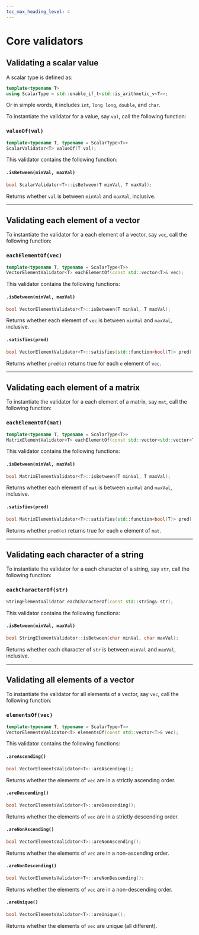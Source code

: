 ```yaml
---
toc_max_heading_level: 4
---
```


# Core validators

## Validating a scalar value

A scalar type is defined as:

```cpp
template<typename T>
using ScalarType = std::enable_if_t<std::is_arithmetic_v<T>>;
```

Or in simple words, it includes `int`, `long long`, `double`, and `char`.

To instantiate the validator for a value, say `val`, call the following function:

### `valueOf(val)`

```cpp
template<typename T, typename = ScalarType<T>>
ScalarValidator<T> valueOf(T val);
```

This validator contains the following function:

#### `.isBetween(minVal, maxVal)`

```cpp
bool ScalarValidator<T>::isBetween(T minVal, T maxVal);
```

Returns whether `val` is between `minVal` and `maxVal`, inclusive.

---

## Validating each element of a vector

To instantiate the validator for a each element of a vector, say `vec`, call the following function:

### `eachElementOf(vec)`

```cpp
template<typename T, typename = ScalarType<T>>
VectorElementValidator<T> eachElementOf(const std::vector<T>& vec);
```

This validator contains the following functions:

#### `.isBetween(minVal, maxVal)`

```cpp
bool VectorElementValidator<T>::isBetween(T minVal, T maxVal);
```

Returns whether each element of `vec` is between `minVal` and `maxVal`, inclusive.

#### `.satisfies(pred)`

```cpp
bool VectorElementValidator<T>::satisfies(std::function<bool(T)> pred);
```

Returns whether `pred(e)` returns true for each `e` element of `vec`.

---

## Validating each element of a matrix

To instantiate the validator for a each element of a matrix, say `mat`, call the following function:

### `eachElementOf(mat)`

```cpp
template<typename T, typename = ScalarType<T>>
MatrixElementValidator<T> eachElementOf(const std::vector<std::vector<T>>& mat);
```

This validator contains the following functions:

#### `.isBetween(minVal, maxVal)`

```cpp
bool MatrixElementValidator<T>::isBetween(T minVal, T maxVal);
```

Returns whether each element of `mat` is between `minVal` and `maxVal`, inclusive.

#### `.satisfies(pred)`

```cpp
bool MatrixElementValidator<T>::satisfies(std::function<bool(T)> pred);
```

Returns whether `pred(e)` returns true for each `e` element of `mat`.

---

## Validating each character of a string

To instantiate the validator for a each character of a string, say `str`, call the following function:

### `eachCharacterOf(str)`

```cpp
StringElementValidator eachCharacterOf(const std::string& str);
```

This validator contains the following functions:

#### `.isBetween(minVal, maxVal)`

```cpp
bool StringElementValidator::isBetween(char minVal, char maxVal);
```

Returns whether each character of `str` is between `minVal` and `maxVal`, inclusive.

---

## Validating all elements of a vector

To instantiate the validator for all elements of a vector, say `vec`, call the following function:

### `elementsOf(vec)`

```cpp
template<typename T, typename = ScalarType<T>>
VectorElementsValidator<T> elementsOf(const std::vector<T>& vec);
```

This validator contains the following functions:

#### `.areAscending()`

```cpp
bool VectorElementsValidator<T>::areAscending();
```

Returns whether the elements of `vec` are in a strictly ascending order.

#### `.areDescending()`

```cpp
bool VectorElementsValidator<T>::areDescending();
```

Returns whether the elements of `vec` are in a strictly descending order.

#### `.areNonAscending()`

```cpp
bool VectorElementsValidator<T>::areNonAscending();
```

Returns whether the elements of `vec` are in a non-ascending order.

#### `.areNonDescending()`

```cpp
bool VectorElementsValidator<T>::areNonDescending();
```

Returns whether the elements of `vec` are in a non-descending order.

#### `.areUnique()`

```cpp
bool VectorElementsValidator<T>::areUnique();
```

Returns whether the elements of `vec` are unique (all different).

